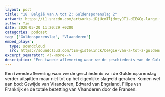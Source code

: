 ```yaml
---
layout: post
title: "18. België van A tot Z: Guldensporenslag 2"
artwork: https://i1.sndcdn.com/artworks-iDjUcmTljdxtyJT1-dIEGCg-large.jpg
author: Tim
date: 2020-05-20 11:20:29 +0200
categories: podcast
tag: ["Guldensporenslag", "Vlaanderen"]
embed_player:
  type: soundcloud
  src: https://soundcloud.com/tim-gistelinck/belgie-van-a-tot-z-guldensporenslag-2
excerpt_separator: <!--more-->
description: "Een tweede aflevering waar we de geschiedenis van de Guldensporenslag verder uitspitten maar niet tot op het eigenlijke slagveld geraken."
---
```

Een tweede aflevering waar we de geschiedenis van de Guldensporenslag verder uitspitten maar niet tot op het eigenlijke slagveld geraken. Komen wel aan bod: Gewijde van Vlaanderen, Edward van Engeland, Filips van Frankrijk en de totale bezetting van Vlaanderen door de Fransen.
